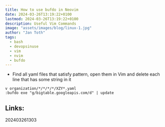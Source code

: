 ```yaml
---
title: How to use bufdo in Neovim
date: 2024-03-26T13:19:22+0100
lastmod: 2024-03-26T13:19:22+0100
description: Useful Vim Commands
image: "assets/images/blog/linux-1.jpg"
author: "Jan Toth"
tags:
  - bash
  - devopsinuse
  - vim
  - nvim
  - bufdo
---
```


- Find all yaml files that satisfy pattern, open them in Vim and delete each line that has some string in it

```
v organization/*/*/*/*/XZY*.yaml
:bufdo exe "g/bigtable.googleapis.com/d" | update
```


## Links:

202403261303
